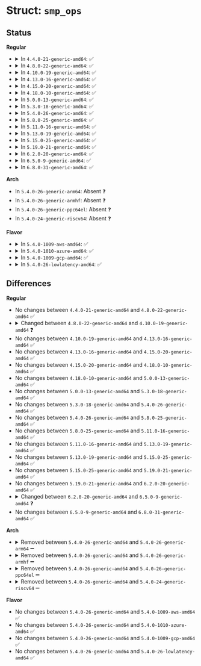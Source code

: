 # Struct: <code>smp_ops</code>

## Status
<b>Regular</b>
<ul>
<li>
<details>
<summary>In <code>4.4.0-21-generic-amd64</code>: ✅</summary>

```c
struct smp_ops {
    void (*)() smp_prepare_boot_cpu;
    void (*)(unsigned int) smp_prepare_cpus;
    void (*)(unsigned int) smp_cpus_done;
    void (*)(int) stop_other_cpus;
    void (*)(int) smp_send_reschedule;
    int (*)(unsigned int, struct task_struct *) cpu_up;
    int (*)() cpu_disable;
    void (*)(unsigned int) cpu_die;
    void (*)() play_dead;
    void (*)(const struct cpumask *) send_call_func_ipi;
    void (*)(int) send_call_func_single_ipi;
}
```
</details>
</li>
<li>
<details>
<summary>In <code>4.8.0-22-generic-amd64</code>: ✅</summary>

```c
struct smp_ops {
    void (*)() smp_prepare_boot_cpu;
    void (*)(unsigned int) smp_prepare_cpus;
    void (*)(unsigned int) smp_cpus_done;
    void (*)(int) stop_other_cpus;
    void (*)(int) smp_send_reschedule;
    int (*)(unsigned int, struct task_struct *) cpu_up;
    int (*)() cpu_disable;
    void (*)(unsigned int) cpu_die;
    void (*)() play_dead;
    void (*)(const struct cpumask *) send_call_func_ipi;
    void (*)(int) send_call_func_single_ipi;
}
```
</details>
</li>
<li>
<details>
<summary>In <code>4.10.0-19-generic-amd64</code>: ✅</summary>

```c
struct smp_ops {
    void (*)() smp_prepare_boot_cpu;
    void (*)(unsigned int) smp_prepare_cpus;
    void (*)(unsigned int) smp_cpus_done;
    void (*)(int) stop_other_cpus;
    void (*)() crash_stop_other_cpus;
    void (*)(int) smp_send_reschedule;
    int (*)(unsigned int, struct task_struct *) cpu_up;
    int (*)() cpu_disable;
    void (*)(unsigned int) cpu_die;
    void (*)() play_dead;
    void (*)(const struct cpumask *) send_call_func_ipi;
    void (*)(int) send_call_func_single_ipi;
}
```
</details>
</li>
<li>
<details>
<summary>In <code>4.13.0-16-generic-amd64</code>: ✅</summary>

```c
struct smp_ops {
    void (*)() smp_prepare_boot_cpu;
    void (*)(unsigned int) smp_prepare_cpus;
    void (*)(unsigned int) smp_cpus_done;
    void (*)(int) stop_other_cpus;
    void (*)() crash_stop_other_cpus;
    void (*)(int) smp_send_reschedule;
    int (*)(unsigned int, struct task_struct *) cpu_up;
    int (*)() cpu_disable;
    void (*)(unsigned int) cpu_die;
    void (*)() play_dead;
    void (*)(const struct cpumask *) send_call_func_ipi;
    void (*)(int) send_call_func_single_ipi;
}
```
</details>
</li>
<li>
<details>
<summary>In <code>4.15.0-20-generic-amd64</code>: ✅</summary>

```c
struct smp_ops {
    void (*)() smp_prepare_boot_cpu;
    void (*)(unsigned int) smp_prepare_cpus;
    void (*)(unsigned int) smp_cpus_done;
    void (*)(int) stop_other_cpus;
    void (*)() crash_stop_other_cpus;
    void (*)(int) smp_send_reschedule;
    int (*)(unsigned int, struct task_struct *) cpu_up;
    int (*)() cpu_disable;
    void (*)(unsigned int) cpu_die;
    void (*)() play_dead;
    void (*)(const struct cpumask *) send_call_func_ipi;
    void (*)(int) send_call_func_single_ipi;
}
```
</details>
</li>
<li>
<details>
<summary>In <code>4.18.0-10-generic-amd64</code>: ✅</summary>

```c
struct smp_ops {
    void (*)() smp_prepare_boot_cpu;
    void (*)(unsigned int) smp_prepare_cpus;
    void (*)(unsigned int) smp_cpus_done;
    void (*)(int) stop_other_cpus;
    void (*)() crash_stop_other_cpus;
    void (*)(int) smp_send_reschedule;
    int (*)(unsigned int, struct task_struct *) cpu_up;
    int (*)() cpu_disable;
    void (*)(unsigned int) cpu_die;
    void (*)() play_dead;
    void (*)(const struct cpumask *) send_call_func_ipi;
    void (*)(int) send_call_func_single_ipi;
}
```
</details>
</li>
<li>
<details>
<summary>In <code>5.0.0-13-generic-amd64</code>: ✅</summary>

```c
struct smp_ops {
    void (*)() smp_prepare_boot_cpu;
    void (*)(unsigned int) smp_prepare_cpus;
    void (*)(unsigned int) smp_cpus_done;
    void (*)(int) stop_other_cpus;
    void (*)() crash_stop_other_cpus;
    void (*)(int) smp_send_reschedule;
    int (*)(unsigned int, struct task_struct *) cpu_up;
    int (*)() cpu_disable;
    void (*)(unsigned int) cpu_die;
    void (*)() play_dead;
    void (*)(const struct cpumask *) send_call_func_ipi;
    void (*)(int) send_call_func_single_ipi;
}
```
</details>
</li>
<li>
<details>
<summary>In <code>5.3.0-18-generic-amd64</code>: ✅</summary>

```c
struct smp_ops {
    void (*)() smp_prepare_boot_cpu;
    void (*)(unsigned int) smp_prepare_cpus;
    void (*)(unsigned int) smp_cpus_done;
    void (*)(int) stop_other_cpus;
    void (*)() crash_stop_other_cpus;
    void (*)(int) smp_send_reschedule;
    int (*)(unsigned int, struct task_struct *) cpu_up;
    int (*)() cpu_disable;
    void (*)(unsigned int) cpu_die;
    void (*)() play_dead;
    void (*)(const struct cpumask *) send_call_func_ipi;
    void (*)(int) send_call_func_single_ipi;
}
```
</details>
</li>
<li>
<details>
<summary>In <code>5.4.0-26-generic-amd64</code>: ✅</summary>

```c
struct smp_ops {
    void (*)() smp_prepare_boot_cpu;
    void (*)(unsigned int) smp_prepare_cpus;
    void (*)(unsigned int) smp_cpus_done;
    void (*)(int) stop_other_cpus;
    void (*)() crash_stop_other_cpus;
    void (*)(int) smp_send_reschedule;
    int (*)(unsigned int, struct task_struct *) cpu_up;
    int (*)() cpu_disable;
    void (*)(unsigned int) cpu_die;
    void (*)() play_dead;
    void (*)(const struct cpumask *) send_call_func_ipi;
    void (*)(int) send_call_func_single_ipi;
}
```
</details>
</li>
<li>
<details>
<summary>In <code>5.8.0-25-generic-amd64</code>: ✅</summary>

```c
struct smp_ops {
    void (*)() smp_prepare_boot_cpu;
    void (*)(unsigned int) smp_prepare_cpus;
    void (*)(unsigned int) smp_cpus_done;
    void (*)(int) stop_other_cpus;
    void (*)() crash_stop_other_cpus;
    void (*)(int) smp_send_reschedule;
    int (*)(unsigned int, struct task_struct *) cpu_up;
    int (*)() cpu_disable;
    void (*)(unsigned int) cpu_die;
    void (*)() play_dead;
    void (*)(const struct cpumask *) send_call_func_ipi;
    void (*)(int) send_call_func_single_ipi;
}
```
</details>
</li>
<li>
<details>
<summary>In <code>5.11.0-16-generic-amd64</code>: ✅</summary>

```c
struct smp_ops {
    void (*)() smp_prepare_boot_cpu;
    void (*)(unsigned int) smp_prepare_cpus;
    void (*)(unsigned int) smp_cpus_done;
    void (*)(int) stop_other_cpus;
    void (*)() crash_stop_other_cpus;
    void (*)(int) smp_send_reschedule;
    int (*)(unsigned int, struct task_struct *) cpu_up;
    int (*)() cpu_disable;
    void (*)(unsigned int) cpu_die;
    void (*)() play_dead;
    void (*)(const struct cpumask *) send_call_func_ipi;
    void (*)(int) send_call_func_single_ipi;
}
```
</details>
</li>
<li>
<details>
<summary>In <code>5.13.0-19-generic-amd64</code>: ✅</summary>

```c
struct smp_ops {
    void (*)() smp_prepare_boot_cpu;
    void (*)(unsigned int) smp_prepare_cpus;
    void (*)(unsigned int) smp_cpus_done;
    void (*)(int) stop_other_cpus;
    void (*)() crash_stop_other_cpus;
    void (*)(int) smp_send_reschedule;
    int (*)(unsigned int, struct task_struct *) cpu_up;
    int (*)() cpu_disable;
    void (*)(unsigned int) cpu_die;
    void (*)() play_dead;
    void (*)(const struct cpumask *) send_call_func_ipi;
    void (*)(int) send_call_func_single_ipi;
}
```
</details>
</li>
<li>
<details>
<summary>In <code>5.15.0-25-generic-amd64</code>: ✅</summary>

```c
struct smp_ops {
    void (*)() smp_prepare_boot_cpu;
    void (*)(unsigned int) smp_prepare_cpus;
    void (*)(unsigned int) smp_cpus_done;
    void (*)(int) stop_other_cpus;
    void (*)() crash_stop_other_cpus;
    void (*)(int) smp_send_reschedule;
    int (*)(unsigned int, struct task_struct *) cpu_up;
    int (*)() cpu_disable;
    void (*)(unsigned int) cpu_die;
    void (*)() play_dead;
    void (*)(const struct cpumask *) send_call_func_ipi;
    void (*)(int) send_call_func_single_ipi;
}
```
</details>
</li>
<li>
<details>
<summary>In <code>5.19.0-21-generic-amd64</code>: ✅</summary>

```c
struct smp_ops {
    void (*)() smp_prepare_boot_cpu;
    void (*)(unsigned int) smp_prepare_cpus;
    void (*)(unsigned int) smp_cpus_done;
    void (*)(int) stop_other_cpus;
    void (*)() crash_stop_other_cpus;
    void (*)(int) smp_send_reschedule;
    int (*)(unsigned int, struct task_struct *) cpu_up;
    int (*)() cpu_disable;
    void (*)(unsigned int) cpu_die;
    void (*)() play_dead;
    void (*)(const struct cpumask *) send_call_func_ipi;
    void (*)(int) send_call_func_single_ipi;
}
```
</details>
</li>
<li>
<details>
<summary>In <code>6.2.0-20-generic-amd64</code>: ✅</summary>

```c
struct smp_ops {
    void (*)() smp_prepare_boot_cpu;
    void (*)(unsigned int) smp_prepare_cpus;
    void (*)(unsigned int) smp_cpus_done;
    void (*)(int) stop_other_cpus;
    void (*)() crash_stop_other_cpus;
    void (*)(int) smp_send_reschedule;
    int (*)(unsigned int, struct task_struct *) cpu_up;
    int (*)() cpu_disable;
    void (*)(unsigned int) cpu_die;
    void (*)() play_dead;
    void (*)(const struct cpumask *) send_call_func_ipi;
    void (*)(int) send_call_func_single_ipi;
}
```
</details>
</li>
<li>
<details>
<summary>In <code>6.5.0-9-generic-amd64</code>: ✅</summary>

```c
struct smp_ops {
    void (*)() smp_prepare_boot_cpu;
    void (*)(unsigned int) smp_prepare_cpus;
    void (*)(unsigned int) smp_cpus_done;
    void (*)(int) stop_other_cpus;
    void (*)() crash_stop_other_cpus;
    void (*)(int) smp_send_reschedule;
    void (*)(unsigned int) cleanup_dead_cpu;
    void (*)() poll_sync_state;
    int (*)(unsigned int, struct task_struct *) kick_ap_alive;
    int (*)() cpu_disable;
    void (*)(unsigned int) cpu_die;
    void (*)() play_dead;
    void (*)(const struct cpumask *) send_call_func_ipi;
    void (*)(int) send_call_func_single_ipi;
}
```
</details>
</li>
<li>
<details>
<summary>In <code>6.8.0-31-generic-amd64</code>: ✅</summary>

```c
struct smp_ops {
    void (*)() smp_prepare_boot_cpu;
    void (*)(unsigned int) smp_prepare_cpus;
    void (*)(unsigned int) smp_cpus_done;
    void (*)(int) stop_other_cpus;
    void (*)() crash_stop_other_cpus;
    void (*)(int) smp_send_reschedule;
    void (*)(unsigned int) cleanup_dead_cpu;
    void (*)() poll_sync_state;
    int (*)(unsigned int, struct task_struct *) kick_ap_alive;
    int (*)() cpu_disable;
    void (*)(unsigned int) cpu_die;
    void (*)() play_dead;
    void (*)(const struct cpumask *) send_call_func_ipi;
    void (*)(int) send_call_func_single_ipi;
}
```
</details>
</li>
</ul>
<b>Arch</b>
<ul>
<li>
In <code>5.4.0-26-generic-arm64</code>: Absent ❓
</li>
<li>
In <code>5.4.0-26-generic-armhf</code>: Absent ❓
</li>
<li>
In <code>5.4.0-26-generic-ppc64el</code>: Absent ❓
</li>
<li>
In <code>5.4.0-24-generic-riscv64</code>: Absent ❓
</li>
</ul>
<b>Flavor</b>
<ul>
<li>
<details>
<summary>In <code>5.4.0-1009-aws-amd64</code>: ✅</summary>

```c
struct smp_ops {
    void (*)() smp_prepare_boot_cpu;
    void (*)(unsigned int) smp_prepare_cpus;
    void (*)(unsigned int) smp_cpus_done;
    void (*)(int) stop_other_cpus;
    void (*)() crash_stop_other_cpus;
    void (*)(int) smp_send_reschedule;
    int (*)(unsigned int, struct task_struct *) cpu_up;
    int (*)() cpu_disable;
    void (*)(unsigned int) cpu_die;
    void (*)() play_dead;
    void (*)(const struct cpumask *) send_call_func_ipi;
    void (*)(int) send_call_func_single_ipi;
}
```
</details>
</li>
<li>
<details>
<summary>In <code>5.4.0-1010-azure-amd64</code>: ✅</summary>

```c
struct smp_ops {
    void (*)() smp_prepare_boot_cpu;
    void (*)(unsigned int) smp_prepare_cpus;
    void (*)(unsigned int) smp_cpus_done;
    void (*)(int) stop_other_cpus;
    void (*)() crash_stop_other_cpus;
    void (*)(int) smp_send_reschedule;
    int (*)(unsigned int, struct task_struct *) cpu_up;
    int (*)() cpu_disable;
    void (*)(unsigned int) cpu_die;
    void (*)() play_dead;
    void (*)(const struct cpumask *) send_call_func_ipi;
    void (*)(int) send_call_func_single_ipi;
}
```
</details>
</li>
<li>
<details>
<summary>In <code>5.4.0-1009-gcp-amd64</code>: ✅</summary>

```c
struct smp_ops {
    void (*)() smp_prepare_boot_cpu;
    void (*)(unsigned int) smp_prepare_cpus;
    void (*)(unsigned int) smp_cpus_done;
    void (*)(int) stop_other_cpus;
    void (*)() crash_stop_other_cpus;
    void (*)(int) smp_send_reschedule;
    int (*)(unsigned int, struct task_struct *) cpu_up;
    int (*)() cpu_disable;
    void (*)(unsigned int) cpu_die;
    void (*)() play_dead;
    void (*)(const struct cpumask *) send_call_func_ipi;
    void (*)(int) send_call_func_single_ipi;
}
```
</details>
</li>
<li>
<details>
<summary>In <code>5.4.0-26-lowlatency-amd64</code>: ✅</summary>

```c
struct smp_ops {
    void (*)() smp_prepare_boot_cpu;
    void (*)(unsigned int) smp_prepare_cpus;
    void (*)(unsigned int) smp_cpus_done;
    void (*)(int) stop_other_cpus;
    void (*)() crash_stop_other_cpus;
    void (*)(int) smp_send_reschedule;
    int (*)(unsigned int, struct task_struct *) cpu_up;
    int (*)() cpu_disable;
    void (*)(unsigned int) cpu_die;
    void (*)() play_dead;
    void (*)(const struct cpumask *) send_call_func_ipi;
    void (*)(int) send_call_func_single_ipi;
}
```
</details>
</li>
</ul>

## Differences
<b>Regular</b>
<ul>
<li>
No changes between <code>4.4.0-21-generic-amd64</code> and <code>4.8.0-22-generic-amd64</code> ✅
</li>
<li>
<details>
<summary>Changed between <code>4.8.0-22-generic-amd64</code> and <code>4.10.0-19-generic-amd64</code> ❓</summary>
<ul>
<li>
<b>Field added. </b>
<code>void (*)() crash_stop_other_cpus</code>
</li>
</ul>
</details>
</li>
<li>
No changes between <code>4.10.0-19-generic-amd64</code> and <code>4.13.0-16-generic-amd64</code> ✅
</li>
<li>
No changes between <code>4.13.0-16-generic-amd64</code> and <code>4.15.0-20-generic-amd64</code> ✅
</li>
<li>
No changes between <code>4.15.0-20-generic-amd64</code> and <code>4.18.0-10-generic-amd64</code> ✅
</li>
<li>
No changes between <code>4.18.0-10-generic-amd64</code> and <code>5.0.0-13-generic-amd64</code> ✅
</li>
<li>
No changes between <code>5.0.0-13-generic-amd64</code> and <code>5.3.0-18-generic-amd64</code> ✅
</li>
<li>
No changes between <code>5.3.0-18-generic-amd64</code> and <code>5.4.0-26-generic-amd64</code> ✅
</li>
<li>
No changes between <code>5.4.0-26-generic-amd64</code> and <code>5.8.0-25-generic-amd64</code> ✅
</li>
<li>
No changes between <code>5.8.0-25-generic-amd64</code> and <code>5.11.0-16-generic-amd64</code> ✅
</li>
<li>
No changes between <code>5.11.0-16-generic-amd64</code> and <code>5.13.0-19-generic-amd64</code> ✅
</li>
<li>
No changes between <code>5.13.0-19-generic-amd64</code> and <code>5.15.0-25-generic-amd64</code> ✅
</li>
<li>
No changes between <code>5.15.0-25-generic-amd64</code> and <code>5.19.0-21-generic-amd64</code> ✅
</li>
<li>
No changes between <code>5.19.0-21-generic-amd64</code> and <code>6.2.0-20-generic-amd64</code> ✅
</li>
<li>
<details>
<summary>Changed between <code>6.2.0-20-generic-amd64</code> and <code>6.5.0-9-generic-amd64</code> ❓</summary>
<ul>
<li>
<b>Field added. </b>
<code>void (*)(unsigned int) cleanup_dead_cpu</code>
</li>
<li>
<b>Field added. </b>
<code>void (*)() poll_sync_state</code>
</li>
<li>
<b>Field added. </b>
<code>int (*)(unsigned int, struct task_struct *) kick_ap_alive</code>
</li>
<li>
<b>Field removed. </b>
<code>int (*)(unsigned int, struct task_struct *) cpu_up</code>
</li>
</ul>
</details>
</li>
<li>
No changes between <code>6.5.0-9-generic-amd64</code> and <code>6.8.0-31-generic-amd64</code> ✅
</li>
</ul>
<b>Arch</b>
<ul>
<li>
<details>
<summary>Removed between <code>5.4.0-26-generic-amd64</code> and <code>5.4.0-26-generic-arm64</code> ➖</summary>

```c
struct smp_ops {
    void (*)() smp_prepare_boot_cpu;
    void (*)(unsigned int) smp_prepare_cpus;
    void (*)(unsigned int) smp_cpus_done;
    void (*)(int) stop_other_cpus;
    void (*)() crash_stop_other_cpus;
    void (*)(int) smp_send_reschedule;
    int (*)(unsigned int, struct task_struct *) cpu_up;
    int (*)() cpu_disable;
    void (*)(unsigned int) cpu_die;
    void (*)() play_dead;
    void (*)(const struct cpumask *) send_call_func_ipi;
    void (*)(int) send_call_func_single_ipi;
}
```
</details>
</li>
<li>
<details>
<summary>Removed between <code>5.4.0-26-generic-amd64</code> and <code>5.4.0-26-generic-armhf</code> ➖</summary>

```c
struct smp_ops {
    void (*)() smp_prepare_boot_cpu;
    void (*)(unsigned int) smp_prepare_cpus;
    void (*)(unsigned int) smp_cpus_done;
    void (*)(int) stop_other_cpus;
    void (*)() crash_stop_other_cpus;
    void (*)(int) smp_send_reschedule;
    int (*)(unsigned int, struct task_struct *) cpu_up;
    int (*)() cpu_disable;
    void (*)(unsigned int) cpu_die;
    void (*)() play_dead;
    void (*)(const struct cpumask *) send_call_func_ipi;
    void (*)(int) send_call_func_single_ipi;
}
```
</details>
</li>
<li>
<details>
<summary>Removed between <code>5.4.0-26-generic-amd64</code> and <code>5.4.0-26-generic-ppc64el</code> ➖</summary>

```c
struct smp_ops {
    void (*)() smp_prepare_boot_cpu;
    void (*)(unsigned int) smp_prepare_cpus;
    void (*)(unsigned int) smp_cpus_done;
    void (*)(int) stop_other_cpus;
    void (*)() crash_stop_other_cpus;
    void (*)(int) smp_send_reschedule;
    int (*)(unsigned int, struct task_struct *) cpu_up;
    int (*)() cpu_disable;
    void (*)(unsigned int) cpu_die;
    void (*)() play_dead;
    void (*)(const struct cpumask *) send_call_func_ipi;
    void (*)(int) send_call_func_single_ipi;
}
```
</details>
</li>
<li>
<details>
<summary>Removed between <code>5.4.0-26-generic-amd64</code> and <code>5.4.0-24-generic-riscv64</code> ➖</summary>

```c
struct smp_ops {
    void (*)() smp_prepare_boot_cpu;
    void (*)(unsigned int) smp_prepare_cpus;
    void (*)(unsigned int) smp_cpus_done;
    void (*)(int) stop_other_cpus;
    void (*)() crash_stop_other_cpus;
    void (*)(int) smp_send_reschedule;
    int (*)(unsigned int, struct task_struct *) cpu_up;
    int (*)() cpu_disable;
    void (*)(unsigned int) cpu_die;
    void (*)() play_dead;
    void (*)(const struct cpumask *) send_call_func_ipi;
    void (*)(int) send_call_func_single_ipi;
}
```
</details>
</li>
</ul>
<b>Flavor</b>
<ul>
<li>
No changes between <code>5.4.0-26-generic-amd64</code> and <code>5.4.0-1009-aws-amd64</code> ✅
</li>
<li>
No changes between <code>5.4.0-26-generic-amd64</code> and <code>5.4.0-1010-azure-amd64</code> ✅
</li>
<li>
No changes between <code>5.4.0-26-generic-amd64</code> and <code>5.4.0-1009-gcp-amd64</code> ✅
</li>
<li>
No changes between <code>5.4.0-26-generic-amd64</code> and <code>5.4.0-26-lowlatency-amd64</code> ✅
</li>
</ul>
